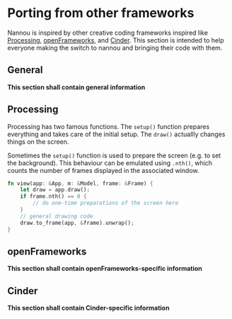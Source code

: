 # Porting from other frameworks

Nannou is inspired by other creative coding frameworks inspired like [Processing](https://processing.org),
[openFrameworks](https://openframeworks.cc), and [Cinder](https://libcinder.org/).
This section is intended to help everyone making the switch to nannou and bringing their code with them.

## General
**This section shall contain general information**

## Processing
Processing has two famous functions. The `setup()` function prepares everything and takes care of
the initial setup. The `draw()` actuallly changes things on the screen.

Sometimes the `setup()` function is used to prepare the screen (e.g. to set the background). This
behaviour can be emulated using `.nth()`, which counts the number of frames displayed in the
associated window.
```rust
fn view(app: &App, m: &Model, frame: &Frame) {
    let draw = app.draw();
    if frame.nth() == 0 {
        // do one-time preparations of the screen here
    }
    // general drawing code
    draw.to_frame(app, &frame).unwrap();
}
```


## openFrameworks
**This section shall contain openFrameworks-specific information**

## Cinder
**This section shall contain Cinder-specific information**
